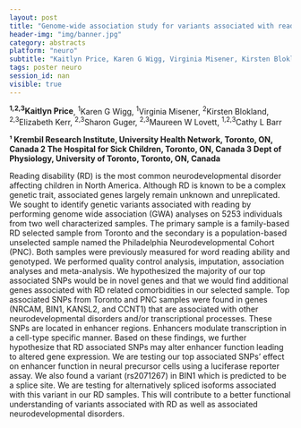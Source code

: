 ```yaml
---
layout: post
title: "Genome-wide association study for variants associated with reading abilities"
header-img: "img/banner.jpg"
category: abstracts
platform: "neuro"
subtitle: "Kaitlyn Price, Karen G Wigg, Virginia Misener, Kirsten Blokland, Elizabeth Kerr, Sharon Guger, Maureen W Lovett, Cathy L Barr"
tags: poster neuro
session_id: nan
visible: true
---
```

**<sup>1,2,3</sup>Kaitlyn Price**, <sup>1</sup>Karen G Wigg, <sup>1</sup>Virginia Misener, <sup>2</sup>Kirsten Blokland, <sup>2,3</sup>Elizabeth Kerr, <sup>2,3</sup>Sharon Guger, <sup>2,3</sup>Maureen W Lovett, <sup>1,2,3</sup>Cathy L Barr

__¹ Krembil Research Institute, University Health Network, Toronto, ON, Canada
2 The Hospital for Sick Children, Toronto, ON, Canada
3 Dept of Physiology, University of Toronto, Toronto, ON, Canada__

Reading disability (RD) is the most common neurodevelopmental disorder affecting children in North America. Although RD is known to be a complex genetic trait, associated genes largely remain unknown and unreplicated. We sought to identify genetic variants associated with reading by performing genome wide association (GWA) analyses on 5253 individuals from two well characterized samples. The primary sample is a family-based RD selected sample from Toronto and the secondary is a population-based unselected sample named the Philadelphia Neurodevelopmental Cohort (PNC). Both samples were previously measured for word reading ability and genotyped. We performed quality control analysis, imputation, association analyses and meta-analysis. We hypothesized the majority of our top associated SNPs would be in novel genes and that we would find additional genes associated with RD related comorbidities in our selected sample. Top associated SNPs from Toronto and PNC samples were found in genes (NRCAM, BIN1, KANSL2, and CCNT1) that are associated with other neurodevelopmental disorders and/or transcriptional processes. These SNPs are located in enhancer regions. Enhancers modulate transcription in a cell-type specific manner. Based on these findings, we further hypothesize that RD associated SNPs may alter enhancer function leading to altered gene expression. We are testing our top associated SNPs’ effect on enhancer function in neural precursor cells using a luciferase reporter assay. We also found a variant (rs2071267) in BIN1 which is predicted to be a splice site. We are testing for alternatively spliced isoforms associated with this variant in our RD samples. This will contribute to a better functional understanding of variants associated with RD as well as associated neurodevelopmental disorders. 